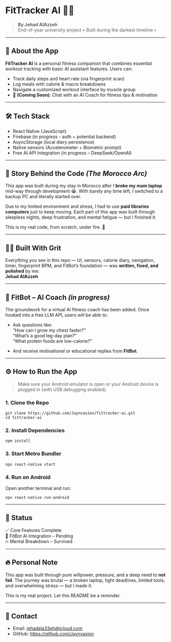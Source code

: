 # FitTracker AI 🧠💪

> **By Jehad AlAzzeh**  
> End-of-year university project • Built during the darkest timeline 💀

---

## 📱 About the App

**FitTracker AI** is a personal fitness companion that combines essential workout tracking with basic AI assistant features. Users can:

- Track daily steps and heart rate (via fingerprint scan)
- Log meals with calorie & macro breakdowns
- Navigate a customized workout interface by muscle group
- 🧠 **(Coming Soon)**: Chat with an AI Coach for fitness tips & motivation

---

## 🛠 Tech Stack

- React Native (JavaScript)
- Firebase (in progress - auth + potential backend)
- AsyncStorage (local diary persistence)
- Native sensors (Accelerometer + Biometric prompt)
- Free AI API Integration (in progress – DeepSeek/OpenAI)

---

## 📖 Story Behind the Code *(The Morocco Arc)*

This app was built during my stay in Morocco after I **broke my main laptop** mid-way through development 😭. With barely any time left, I switched to a backup PC and literally started over.

Due to my limited environment and stress, I had to use **paid libraries computers**  just to keep moving. Each part of this app was built through sleepless nights, deep frustration, and mental fatigue — but I finished it.

This is my real code, from scratch, under fire. 💯

---

## 👨‍💻 Built With Grit

Everything you see in this repo — UI, sensors, calorie diary, navigation, timer, fingerprint BPM, and FitBot’s foundation — was **written, fixed, and polished** by me:  
**Jehad AlAzzeh**

---

## 🧠 FitBot – AI Coach *(in progress)*

The groundwork for a virtual AI fitness coach has been added. Once hooked into a free LLM API, users will be able to:

- Ask questions like:  
  “How can I grow my chest faster?”  
  “What’s a good leg-day plan?”  
  “What protein foods are low-calorie?”

- And receive motivational or educational replies from **FitBot**.

---

## ⚙️ How to Run the App

> Make sure your Android emulator is open or your Android device is plugged in (with USB debugging enabled).

### 1. Clone the Repo

    git clone https://github.com/Jaynvasion/fittracker-ai.git
    cd fittracker-ai

### 2. Install Dependencies

    npm install

### 3. Start Metro Bundler

    npx react-native start

### 4. Run on Android

Open another terminal and run:

    npx react-native run-android

---

## 🚀 Status

✅ Core Features Complete  
🧠 FitBot AI Integration – Pending  
🔥 Mental Breakdown – Survived  

---

## 🔥 Personal Note

This app was built through pure willpower, pressure, and a deep need to **not fail**. The journey was brutal — a broken laptop, tight deadlines, limited tools, and overwhelming stress — but I made it.

This is my real project. Let this README be a reminder.

---

## 👋 Contact

- Email: jehadala33eh@icloud.com
- GitHub: https://github.com/Jaynvasion
